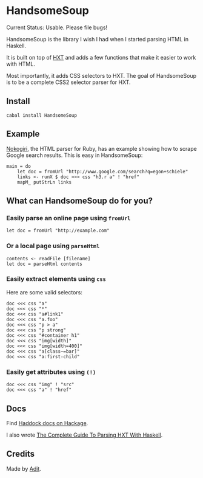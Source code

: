 # HandsomeSoup

Current Status: Usable. Please file bugs!

HandsomeSoup is the library I wish I had when I started parsing HTML in Haskell.

It is built on top of [HXT](http://www.fh-wedel.de/~si/HXmlToolbox/) and adds a few functions that make it easier to work with HTML.

Most importantly, it adds CSS selectors to HXT. The goal of HandsomeSoup is to be a complete CSS2 selector parser for HXT.

## Install

    cabal install HandsomeSoup

## Example

[Nokogiri](http://nokogiri.org/), the HTML parser for Ruby, has an example showing how to scrape Google search results. This is easy in HandsomeSoup:

    main = do
        let doc = fromUrl "http://www.google.com/search?q=egon+schiele"
        links <- runX $ doc >>> css "h3.r a" ! "href"
        mapM_ putStrLn links

## What can HandsomeSoup do for you?

### Easily parse an online page using `fromUrl`

    let doc = fromUrl "http://example.com"

### Or a local page using `parseHtml`

    contents <- readFile [filename]
    let doc = parseHtml contents

### Easily extract elements using `css`

Here are some valid selectors:

    doc <<< css "a"
    doc <<< css "*"
    doc <<< css "a#link1"
    doc <<< css "a.foo"
    doc <<< css "p > a"
    doc <<< css "p strong"
    doc <<< css "#container h1"
    doc <<< css "img[width]"
    doc <<< css "img[width=400]"
    doc <<< css "a[class~=bar]"
    doc <<< css "a:first-child"

### Easily get attributes using `(!)`

    doc <<< css "img" ! "src"
    doc <<< css "a" ! "href"

## Docs

Find [Haddock docs on Hackage](http://hackage.haskell.org/package/HandsomeSoup).

I also wrote [The Complete Guide To Parsing HXT With Haskell](http://adit.io/posts/2012-04-14-working_with_HTML_in_haskell.html).

## Credits

Made by [Adit](http://adit.io).
